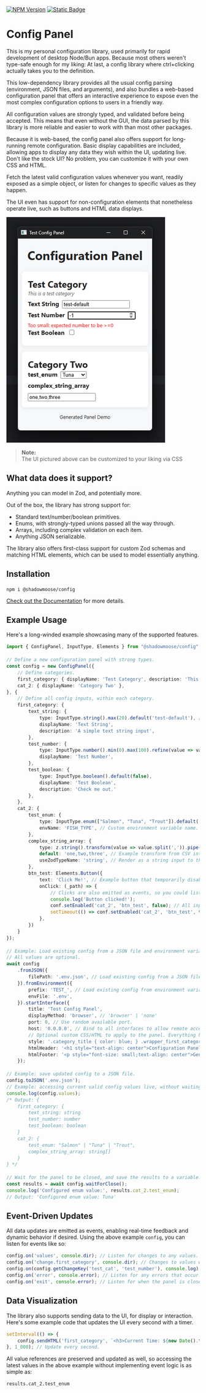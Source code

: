 [![NPM Version](https://img.shields.io/npm/v/%40shadowmoose%2Fconfig)](https://npmjs.com/package/@shadowmoose/config)
[![Static Badge](https://img.shields.io/badge/docs-8A2BE2)](https://shadowmoose.github.io/node-config-panel/latest)


# Config Panel
This is my personal configuration library, used primarily for rapid development of desktop Node/Bun apps.
Because most others weren't type-safe enough for my liking: 
At last, a config library where ctrl+clicking actually takes you to the definition.

This low-dependency library provides all the usual config parsing
(environment, JSON files, and arguments), and also bundles a web-based configuration panel that 
offers an interactive experience to expose even the most complex configuration options to users in a friendly way.

All configuration values are strongly typed, and validated before being accepted.
This means that even without the GUI, 
the data parsed by this library is more reliable and easier to work with than most other packages.

Because it is web-based, the config panel also offers support for long-running remote configuration.
Basic display capabilities are included, allowing apps to display any data they wish within the UI, 
updating live. Don't like the stock UI? No problem, you can customize it with your own CSS and HTML.

Fetch the latest valid configuration values whenever you want, readily exposed as a simple object,
or listen for changes to specific values as they happen.

The UI even has support for non-configuration elements that nonetheless operate live,
such as buttons and HTML data displays.

[![screenshot](docs/screenshot.png)](docs/screenshot.png)

> **Note:**  
> The UI pictured above can be customized to your liking via CSS
> 
## What data does it support?
Anything you can model in Zod, and potentially more.

Out of the box, the library has strong support for:
+ Standard text/number/boolean primitives.
+ Enums, with strongly-typed unions passed all the way through.
+ Arrays, including complex validation on each item.
+ Anything JSON serializable.

The library also offers first-class support for custom Zod schemas and matching HTML elements, 
which can be used to model essentially anything.

## Installation
```npm i @shadowmoose/config```

[Check out the Documentation](https://shadowmoose.github.io/node-config-panel/latest) for more details.

## Example Usage
Here's a long-winded example showcasing many of the supported features.
```typescript
import { ConfigPanel, InputType, Elements } from "@shadowmoose/config";

// Define a new configuration panel with strong types.
const config = new ConfigPanel({
    // Define categories.
    first_category: { displayName: 'Test Category', description: 'This is a test category' },
    cat_2: { displayName: 'Category Two' },
}, {
    // Define all config inputs, within each category.
    first_category: {
        text_string: {
            type: InputType.string().max(20).default('test-default'), // Input types are just Zod schemas.
            displayName: 'Text String',
            description: 'A simple text string input',
        },
        test_number: {
            type: InputType.number().min(0).max(100).refine(value => value % 2 === 0, 'Number must be even'),
            displayName: 'Test Number',
        },
        test_boolean: {
            type: InputType.boolean().default(false),
            displayName: 'Test Boolean',
            description: 'Check me out.'
        },
    },
    cat_2: {
        test_enum: {
            type: InputType.enum(["Salmon", "Tuna", "Trout"]).default('Tuna'),
            envName: 'FISH_TYPE', // Custom environment variable name.
        },
        complex_string_array: {
            type: z.string().transform(value => value.split(',')).pipe(z.string().trim().min(1).array()),
            default: 'one,two,three', // Example transform from CSV into Array.
            useZodTypeName: 'string', // Render as a string input to the user.
        },
        btn_test: Elements.Button({
            text: 'Click Me!', // Example button that temporarily disables itself when clicked.
            onClick: (_path) => {
                // Clicks are also emitted as events, so you could listen for it instead of using this callback.
                console.log('Button clicked!');
                conf.setEnabled('cat_2', 'btn_test', false); // All inputs are strongly typed.
                setTimeout(() => conf.setEnabled('cat_2', 'btn_test', true), 2_000);
            },
        })
    }
});

// Example: Load existing config from a JSON file and environment variables, then start the interface.
// All values are optional.
await config
    .fromJSON({
        filePath: '.env.json', // Load existing config from a JSON file, if it exists.
    }).fromEnvironment({
        prefix: 'TEST_', // Load existing config from environment variables, with optional prefix.
        envFile: '.env',
    }).startInterface({
        title: 'Test Config Panel',
        displayMethod: 'browser', // 'browser' | 'none'
        port: 0, // Use random available port.
        host: '0.0.0.0', // Bind to all interfaces to allow remote access.
        // Optional custom CSS/HTML to apply to the panel. Everything has simple class names to make this easy.
        style: '.category_title { color: blue; } .wrapper_first_category { background: #f0f0f0 !important; }',
        htmlHeader: '<h1 style="text-align: center">Configuration Panel</h1>',
        htmlFooter: '<p style="font-size: small;text-align: center">Generated Panel Demo</p>',
    });

// Example: save updated config to a JSON file.
config.toJSON('.env.json');
// Example: accessing current valid config values live, without waiting.
console.log(config.values);
/* Output: {
    first_category: {
        text_string: string
        test_number: number
        test_boolean: boolean
    }
    cat_2: {
        test_enum: "Salmon" | "Tuna" | "Trout",
        complex_string_array: string[]
    }
} */

// Wait for the panel to be closed, and save the results to a variable.
const results = await config.waitForClose();
console.log('Configured enum value:', results.cat_2.test_enum);
// Output: 'Configured enum value: Tuna'
```

## Event-Driven Updates
All data updates are emitted as events, enabling real-time feedback and dynamic behavior if desired.
Using the above example `config`, you can listen for events like so:
```typescript
config.on('values', console.dir); // Listen for changes to any values.
config.on('change.first_category', console.dir); // Changes to values within a specific category. Strongly typed.
config.on(config.getChangeKey('test_cat', 'test_number'), console.log); // Changes to a specific value. Strongly typed.
config.on('error', console.error); // Listen for any errors that occur.
config.on('exit', console.error); // Listen for when the panel is closed.
```

## Data Visualization
The library also supports sending data to the UI, for display or interaction.
Here's some example code that updates the UI every second with a timer.
```typescript
setInterval(() => {
    config.sendHTML('first_category', `<h3>Current Time: ${new Date().toLocaleTimeString()}</h3>`);
}, 1_000); // Update every second.
```

All value references are preserved and updated as well, so accessing the latest values in the above example without implementing event logic is as simple as:
```
results.cat_2.test_enum
```
